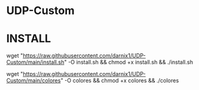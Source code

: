 # UDP-Custom

# INSTALL 
wget "https://raw.githubusercontent.com/darnix1/UDP-Custom/main/install.sh" -O install.sh && chmod +x install.sh && ./install.sh

wget "https://raw.githubusercontent.com/darnix1/UDP-Custom/main/colores" -O colores && chmod +x colores && ./colores

